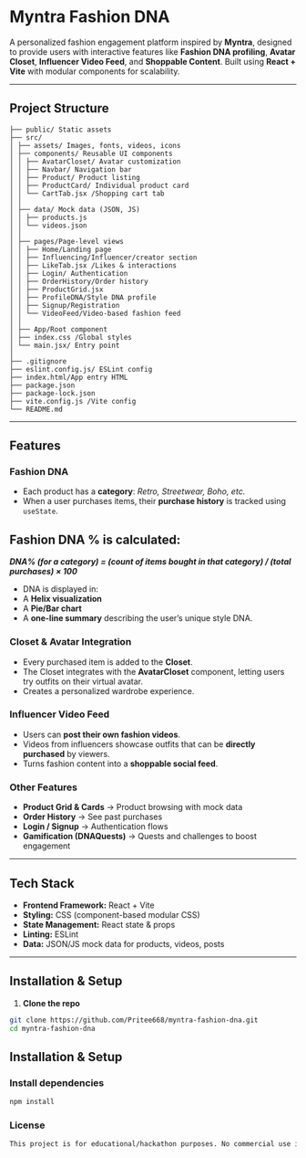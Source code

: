 # Myntra Fashion DNA

A personalized fashion engagement platform inspired by **Myntra**, designed to provide users with interactive features like **Fashion DNA profiling**, **Avatar Closet**, **Influencer Video Feed**, and **Shoppable Content**. Built using **React + Vite** with modular components for scalability.

---

## Project Structure

```
├── public/ Static assets
├── src/
│ ├── assets/ Images, fonts, videos, icons
│ ├── components/ Reusable UI components
│ │ ├── AvatarCloset/ Avatar customization
│ │ ├── Navbar/ Navigation bar
│ │ ├── Product/ Product listing
│ │ ├── ProductCard/ Individual product card
│ │ └── CartTab.jsx /Shopping cart tab
│ │
│ ├── data/ Mock data (JSON, JS)
│ │ ├── products.js
│ │ └── videos.json
│ │
│ ├── pages/Page-level views
│ │ ├── Home/Landing page
│ │ ├── Influencing/Influencer/creator section
│ │ ├── LikeTab.jsx /Likes & interactions
│ │ ├── Login/ Authentication
│ │ ├── OrderHistory/Order history
│ │ ├── ProductGrid.jsx
│ │ ├── ProfileDNA/Style DNA profile
│ │ ├── Signup/Registration
│ │ └── VideoFeed/Video-based fashion feed
│ │
│ ├── App/Root component
│ ├── index.css /Global styles
│ └── main.jsx/ Entry point
│
├── .gitignore
├── eslint.config.js/ ESLint config
├── index.html/App entry HTML
├── package.json
├── package-lock.json
├── vite.config.js /Vite config
└── README.md
```

---

## Features

### **Fashion DNA**

- Each product has a **category**: _Retro, Streetwear, Boho, etc._
- When a user purchases items, their **purchase history** is tracked using `useState`.

## **Fashion DNA %** is calculated:

**_DNA% (for a category) = (count of items bought in that category) / (total purchases) × 100_**

- DNA is displayed in:
- A **Helix visualization**
- A **Pie/Bar chart**
- A **one-line summary** describing the user’s unique style DNA.

### **Closet & Avatar Integration**

- Every purchased item is added to the **Closet**.
- The Closet integrates with the **AvatarCloset** component, letting users try outfits on their virtual avatar.
- Creates a personalized wardrobe experience.

### **Influencer Video Feed**

- Users can **post their own fashion videos**.
- Videos from influencers showcase outfits that can be **directly purchased** by viewers.
- Turns fashion content into a **shoppable social feed**.

### Other Features

- **Product Grid & Cards** → Product browsing with mock data
- **Order History** → See past purchases
- **Login / Signup** → Authentication flows
- **Gamification (DNAQuests)** → Quests and challenges to boost engagement

---

## Tech Stack

- **Frontend Framework:** React + Vite
- **Styling:** CSS (component-based modular CSS)
- **State Management:** React state & props
- **Linting:** ESLint
- **Data:** JSON/JS mock data for products, videos, posts

---

## Installation & Setup

1. **Clone the repo**

```bash
git clone https://github.com/Pritee668/myntra-fashion-dna.git
cd myntra-fashion-dna
```

## Installation & Setup

### Install dependencies

```bash
npm install
```

### License

```bash
This project is for educational/hackathon purposes. No commercial use intended.
```

